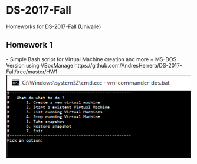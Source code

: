 # DS-2017-Fall
Homeworks for DS-2017-Fall (Univalle)

<h2><b>Homework 1</b></h2>
- Simple Bash script for Virtual Machine creation and more
+ MS-DOS Version using VBoxManage
https://github.com/AndresHerrera/DS-2017-Fall/tree/master/HW1
<img src="HW1/snap1.png" width="500"/>